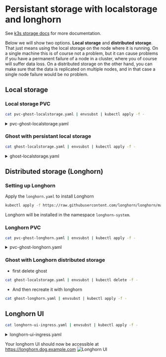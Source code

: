 # Persistant storage with localstorage and longhorn

See [k3s storage docs](https://rancher.com/docs/k3s/latest/en/storage/) for more documentation.

Below we will show two options. **Local storage** and **distributed storage**. That just means using the local storage on the node where it is running. On a single machine this is of course not a problem, but it can cause problems if you have a permanent failure of a node in a cluster, where you of course will suffer data loss. On a distributed storage on the other hand, you can make sure that the data is replicated on multiple nodes, and in that case a single node failure would be no problem.

## Local storage

### Local storage PVC

```bash
cat pvc-ghost-localstorage.yaml | envsubst | kubectl apply -f -
```

<details>
<summary>pvc-ghost-localstorage.yaml</summary>
```
--8<-- "./manifests/pvc-ghost-localstorage.yaml"
```
</details>

### Ghost with persistant local storage

```bash
cat ghost-localstorage.yaml | envsubst | kubectl apply -f -
```

<details>
<summary>ghost-localstorage.yaml</summary>
```
--8<-- "./manifests/ghost-localstorage.yaml"
```
</details>

## Distributed storage (Longhorn)
  
### Setting up Longhorn

Apply the `longhorn.yaml` to install Longhorn
```bash
kubectl apply -f https://raw.githubusercontent.com/longhorn/longhorn/master/deploy/longhorn.yaml
```
Longhorn will be installed in the namespace `longhorn-system`.

### Longhorn PVC

```bash
cat pvc-ghost-longhorn.yaml | envsubst | kubectl apply -f -
```

<details>
<summary>pvc-ghost-longhorn.yaml</summary>
```
--8<-- "./manifests/pvc-ghost-longhorn.yaml"
```
</details>

### Ghost with Longhorn distributed storage

- first delete ghost

```bash
cat ghost-localstorage.yaml | envsubst | kubectl delete -f -
```

- And then recreate it with longhorn

```bash
cat ghost-longhorn.yaml | envsubst | kubectl apply -f -
```

## Longhorn UI

```bash
cat longhorn-ui-ingress.yaml | envsubst | kubectl apply -f -
```

<details>
<summary>longhorn-ui-ingress.yaml</summary>
```
--8<-- "./manifests/longhorn-ui-ingress.yaml"
```
</details>

Your longhorn UI should now be accessible at <a href="https://longhorn.dog.example.com" target="_blank">https://longhorn.dog.example.com</a>
![Longhorn UI](./img/longhorn-ui.webp)
